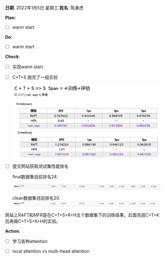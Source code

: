 **日期**: 2022年1月5日 星期三      **姓名**: 陈勇虎 

**Plan:**

- [ ] warm start

**Do**:

- [ ] warm start

**Check**:

- [ ] 实现warm start

- [ ] C+T+S 跑完了一组实验

  ![](./images/22-1-5-3.png)

- [ ] 提交网站获取测试集性能排名

  final数据集目前排名24.

  ![](./images/22-1-5-1.png)

  clean数据集目前排名20.	
  ![](./images/22-1-5-2.png)

​		网站上RAFT和MFR是在C+T+S+K+H五个数据集下的训练结果，后面完成C+T+K后再做C+T+S+K+H的实验。

**Action**:

- [ ] 学习各种attention

- [ ] local attention vs multi-head attention

  

